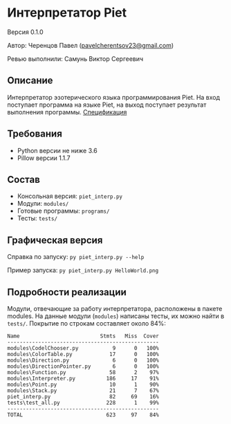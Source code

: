 # Интерпретатор Piet
Версия 0.1.0

Автор: Черенцов Павел (pavelcherentsov23@gmail.com)

Ревью выполнили: Самунь Виктор Сергеевич


## Описание
Интерпретатор эзотерического языка программирования Piet. На вход поступает 
программа на языке Piet, на выход поступает результат выполнения программы.
[Спецификация](http://www.dangermouse.net/esoteric/piet.html)

## Требования
* Python версии не ниже 3.6
* Pillow версии 1.1.7


## Состав
* Консольная версия: `piet_interp.py`
* Модули: `modules/`
* Готовые программы: `programs/`
* Тесты: `tests/` 


## Графическая версия
Справка по запуску: `py piet_interp.py --help`

Пример запуска: `py piet_interp.py HelloWorld.png`


## Подробности реализации
Модули, отвечающие за работу интерпретатора, расположены в пакете modules.
На данные модули (`modules`) написаны тесты, их можно найти в `tests/`.
Покрытие по строкам составляет около 84%:

    Name                          Stmts   Miss  Cover
    -------------------------------------------------
    modules\CodelChooser.py           9      0   100%
    modules\ColorTable.py            17      0   100%
    modules\Direction.py              6      0   100%
    modules\DirectionPointer.py       6      0   100%
    modules\Function.py              58      2    97%
    modules\Interpreter.py          186     17    91%
    modules\Point.py                 10      1    90%
    modules\Stack.py                 21      7    67%
    piet_interp.py                   82     69    16%
    tests\test_all.py               228      1    99%
    -------------------------------------------------
    TOTAL                           623     97    84%

    
    
    
    

